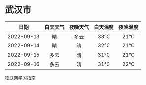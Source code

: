 # 武汉市
|日期|白天天气|夜晚天气|白天温度|夜晚温度|
|:--:|:--:|:--:|:--:|:--:|
|2022-09-13|晴|多云|33℃|21℃|
|2022-09-14|晴|晴|32℃|21℃|
|2022-09-15|多云|晴|31℃|21℃|
|2022-09-16|多云|晴|31℃|22℃|
 
[物联网学习指南](http://doc.lziqi.top/IoT)
